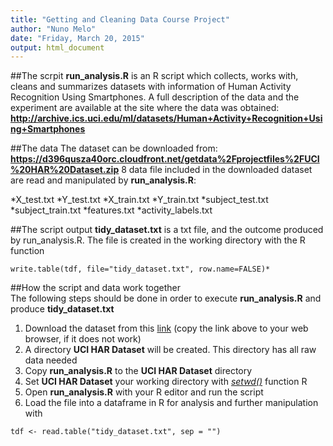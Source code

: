 ```yaml
---
title: "Getting and Cleaning Data Course Project"
author: "Nuno Melo"
date: "Friday, March 20, 2015"
output: html_document
---
```


##The scrpit
**run_analysis.R** is an R script which collects, works with, cleans and summarizes 
datasets with information of Human Activity Recognition Using Smartphones. A full description of the data and the experiment are available at the site where the data was obtained: 
**http://archive.ics.uci.edu/ml/datasets/Human+Activity+Recognition+Using+Smartphones**

##The data
The dataset can be downloaded from:
**https://d396qusza40orc.cloudfront.net/getdata%2Fprojectfiles%2FUCI%20HAR%20Dataset.zip**
8 data file included in the downloaded dataset are read and manipulated by **run_analysis.R**:

*X_test.txt
*Y_test.txt
*X_train.txt
*Y_train.txt
*subject_test.txt
*subject_train.txt
*features.txt
*activity_labels.txt

##The script output
**tidy_dataset.txt** is a txt file, and the outcome produced by run_analysis.R.
The file is created in the working directory with the R function
```{r}
write.table(tdf, file="tidy_dataset.txt", row.name=FALSE)*
```

##How the script and data work together  
The following steps should be done in order to execute **run_analysis.R** and 
produce **tidy_dataset.txt**

1. Download the dataset from this [link][1] (copy the link above to your web browser, if it does not work)
2. A directory **UCI HAR Dataset** will be created. This directory has all raw data needed
3. Copy **run_analysis.R** to the **UCI HAR Dataset** directory
4. Set **UCI HAR Dataset** your working directory with [*setwd()*][2] function R
5. Open **run_analysis.R** with your R editor and run the script 
6. Load the file into a dataframe in R for analysis and further manipulation with 

```{r}
tdf <- read.table("tidy_dataset.txt", sep = "")
```


[1]: https://d396qusza40orc.cloudfront.net/getdata%2Fprojectfiles%2FUCI%20HAR%20Dataset.zip
[2]: https://stat.ethz.ch/R-manual/R-devel/library/base/html/getwd.html